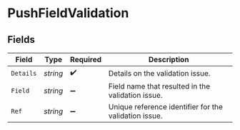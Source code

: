 # PushFieldValidation


## Fields

| Field                                                 | Type                                                  | Required                                              | Description                                           |
| ----------------------------------------------------- | ----------------------------------------------------- | ----------------------------------------------------- | ----------------------------------------------------- |
| `Details`                                             | *string*                                              | :heavy_check_mark:                                    | Details on the validation issue.                      |
| `Field`                                               | *string*                                              | :heavy_minus_sign:                                    | Field name that resulted in the validation issue.     |
| `Ref`                                                 | *string*                                              | :heavy_minus_sign:                                    | Unique reference identifier for the validation issue. |